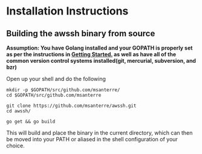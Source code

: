 # Installation Instructions

## Building the awssh binary from source

**Assumption:  You have Golang installed and your GOPATH is properly set as per the instructions in [Getting Started.](https://golang.org/doc/install) as well as have all of the common version control systems installed(git, mercurial, subversion, and bzr)**

Open up your shell and do the following

```
mkdir -p $GOPATH/src/github.com/msanterre/
cd $GOPATH/src/github.com/msanterre

git clone https://github.com/msanterre/awssh.git
cd awssh/

go get && go build
```

This will build and place the binary in the current directory, which can then be moved into your PATH or aliased in the shell configuration of your choice.
